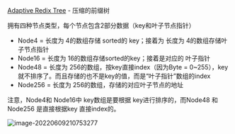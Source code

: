 



[Adaptive Redix Tree](http://131.159.16.103/~leis/papers/ART.pdf) - 压缩的前缀树

拥有四种节点类型，每个节点包含2部分数据（key和叶子节点指针）

- Node4 = 长度为 4的数组存储 sorted的 key；接着为 长度为 4的数组存储叶子节点指针
- Node16  =  长度为 16的数组存储sorted的key；接着是对应的 叶子指针
- Node48 = 长度为 256的数组，按key直接index（因为Byte = 0~255），key就不排序了。而且存储的也不是key的值，而是“叶子指针”数组的index
- Node256 = 长度为 256的数组，存储的对应叶子节点的地址

注意，Node4和 Node16中 key数组是要根据 key进行排序的，而Node48 和Node256 是直接根据key 直接index的。

![image-20220609210753277](../../images/image-20220609210753277.png)